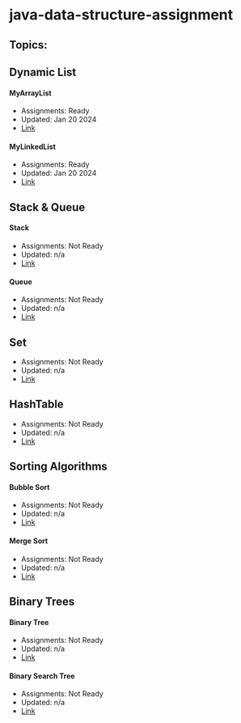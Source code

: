 # java-data-structure-assignment

## Topics:

## Dynamic List
#### MyArrayList
* Assignments: Ready
* Updated: Jan 20 2024
* [Link](src/main/java/io/github/johnchoi96/datastructure/list/MyArrayList.java)

#### MyLinkedList
* Assignments: Ready
* Updated: Jan 20 2024
* [Link](src/main/java/io/github/johnchoi96/datastructure/list/MyLinkedList.java)


## Stack & Queue
#### Stack
* Assignments: Not Ready
* Updated: n/a
* [Link](src/main/java/io/github/johnchoi96/datastructure/stack/MyStack.java)


#### Queue
* Assignments: Not Ready
* Updated: n/a
* [Link](src/main/java/io/github/johnchoi96/datastructure/queue/MyQueue.java)

## Set
* Assignments: Not Ready
* Updated: n/a
* [Link](src/main/java/io/github/johnchoi96/datastructure/set/MySet.java)

## HashTable
* Assignments: Not Ready
* Updated: n/a
* [Link](src/main/java/io/github/johnchoi96/datastructure/hashtable/MyHashTable.java)

## Sorting Algorithms
#### Bubble Sort
* Assignments: Not Ready
* Updated: n/a
* [Link](src/main/java/io/github/johnchoi96/datastructure/sort/BubbleSort.java)

#### Merge Sort
* Assignments: Not Ready
* Updated: n/a
* [Link](src/main/java/io/github/johnchoi96/datastructure/sort/MergeSort.java)

## Binary Trees
#### Binary Tree
* Assignments: Not Ready
* Updated: n/a
* [Link](src/main/java/io/github/johnchoi96/datastructure/binary_tree/MyBinaryTree.java)

#### Binary Search Tree
* Assignments: Not Ready
* Updated: n/a
* [Link](src/main/java/io/github/johnchoi96/datastructure/binary_tree/MyBinarySearchTree.java)
